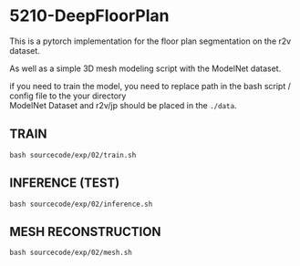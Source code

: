 # 5210-DeepFloorPlan
This is a pytorch implementation for the floor plan segmentation on the r2v dataset.

As well as a simple 3D mesh modeling script with the ModelNet dataset.

if you need to train the model, 
you need to replace path in the bash script / config file to the your directory \
ModelNet Dataset and r2v/jp should be placed in the `./data`.
## TRAIN
```bash sourcecode/exp/02/train.sh```
## INFERENCE (TEST)
```bash sourcecode/exp/02/inference.sh```
## MESH RECONSTRUCTION
```bash sourcecode/exp/02/mesh.sh```